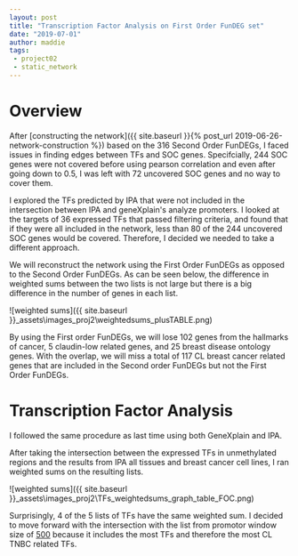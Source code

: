 ```yaml
---
layout: post
title: "Transcription Factor Analysis on First Order FunDEG set"
date: "2019-07-01"
author: maddie
tags:
 - project02
 - static_network
---
```

# Overview
After [constructing the network]({{ site.baseurl }}{% post_url 2019-06-26-network-construction %}) based on the 316 Second Order FunDEGs, I faced issues in finding edges between TFs and SOC genes. Specifcially, 244 SOC genes were not covered before using pearson correlation and even after going down to 0.5, I was left with 72 uncovered SOC genes and no way to cover them.   

I explored the TFs predicted by IPA that were not included in the intersection between IPA and geneXplain's analyze promoters. I looked at the targets of 36 expressed TFs that passed filtering criteria, and found that if they were all included in the network, less than 80 of the 244 uncovered SOC genes would be covered. Therefore, I decided we needed to take a different approach.  

We will reconstruct the network using the First Order FunDEGs as opposed to the Second Order FunDEGs. As can be seen below, the difference in weighted sums between the two lists is not large but there is a big difference in the number of genes in each list.

![weighted sums]({{ site.baseurl }}\_assets\images_proj2\weightedsums_plusTABLE.png)

By using the First order FunDEGs, we will lose 102 genes from the hallmarks of cancer, 5 claudin-low related genes, and 25 breast disease ontology genes. With the overlap, we will miss a total of 117 CL breast cancer related genes that are included in the Second order FunDEGs but not the First Order FunDEGs.

# Transcription Factor Analysis

I followed the same procedure as last time using both GeneXplain and IPA. 

After taking the intersection between the expressed TFs in unmethylated regions and the results from IPA all tissues and breast cancer cell lines, I ran weighted sums on the resulting lists.

![weighted sums]({{ site.baseurl }}\_assets\images_proj2\TFs_weightedsums_graph_table_FOC.png)

Surprisingly, 4 of the 5 lists of TFs have the same weighted sum. I decided to move forward with the intersection with the list from promotor window size of [500](https://github.com/MadeleineGastonguay/gastonguay_compsysmed_labnotebook/blob/dev/_projects/project2/Network_Components/TFs/FirstOrder_FunDEG_analysis/TFs_APIPA_0500.csv) because it includes the most TFs and therefore the most CL TNBC related TFs.

